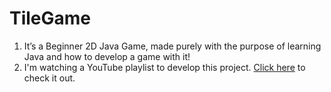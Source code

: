 # TileGame
1. It’s a Beginner 2D Java Game, made purely with the purpose of learning Java and how to develop a game with it!
2. I'm watching a YouTube playlist to develop this project. [Click here](https://www.youtube.com/playlist?list=PLah6faXAgguMnTBs3JnEJY0shAc18XYQZ) to check it out.
